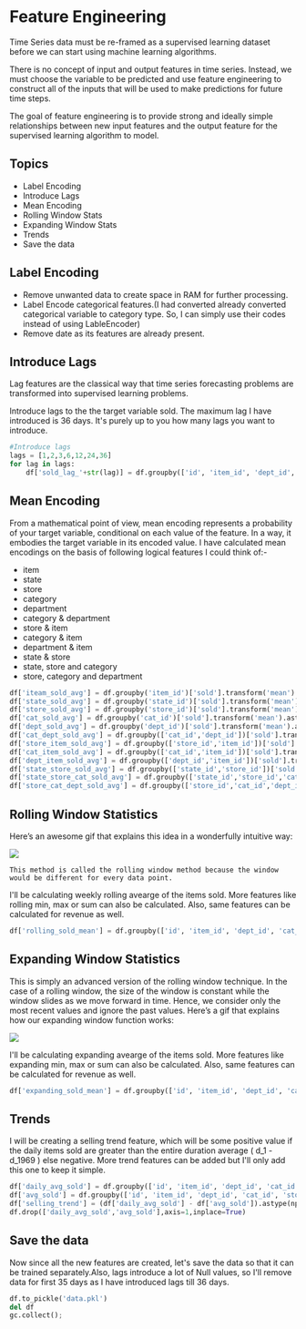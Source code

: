 # Feature Engineering



Time Series data must be re-framed as a supervised learning dataset before we can start using machine learning algorithms.

There is no concept of input and output features in time series. Instead, we must choose the variable to be predicted and use feature engineering to construct all of the inputs that will be used to make predictions for future time steps.

The goal of feature engineering is to provide strong and ideally simple relationships between new input features and the output feature for the supervised learning algorithm to model.

## Topics
 - Label Encoding
 - Introduce Lags
 - Mean Encoding
 - Rolling Window Stats
 - Expanding Window Stats
 - Trends
 - Save the data
 
 
## Label Encoding 

 - Remove unwanted data to create space in RAM for further processing.
 - Label Encode categorical features.(I had converted already converted categorical variable to category type. So, I can simply use their codes instead of using LableEncoder)
 - Remove date as its features are already present.

## Introduce Lags

Lag features are the classical way that time series forecasting problems are transformed into supervised learning problems.

Introduce lags to the the target variable sold. The maximum lag I have introduced is 36 days. It's purely up to you how many lags you want to introduce.


```python
#Introduce lags
lags = [1,2,3,6,12,24,36]
for lag in lags:
    df['sold_lag_'+str(lag)] = df.groupby(['id', 'item_id', 'dept_id', 'cat_id', 'store_id', 'state_id'],as_index=False)['sold'].shift(lag).astype(np.float16)
```



## Mean Encoding

From a mathematical point of view, mean encoding represents a probability of your target variable, conditional on each value of the feature. In a way, it embodies the target variable in its encoded value. I have calculated mean encodings on the basis of following logical features I could think of:-

- item
- state
- store
- category
- department
- category & department
- store & item
- category & item
- department & item
- state & store
- state, store and category
- store, category and department



```python
df['iteam_sold_avg'] = df.groupby('item_id')['sold'].transform('mean').astype(np.float16)
df['state_sold_avg'] = df.groupby('state_id')['sold'].transform('mean').astype(np.float16)
df['store_sold_avg'] = df.groupby('store_id')['sold'].transform('mean').astype(np.float16)
df['cat_sold_avg'] = df.groupby('cat_id')['sold'].transform('mean').astype(np.float16)
df['dept_sold_avg'] = df.groupby('dept_id')['sold'].transform('mean').astype(np.float16)
df['cat_dept_sold_avg'] = df.groupby(['cat_id','dept_id'])['sold'].transform('mean').astype(np.float16)
df['store_item_sold_avg'] = df.groupby(['store_id','item_id'])['sold'].transform('mean').astype(np.float16)
df['cat_item_sold_avg'] = df.groupby(['cat_id','item_id'])['sold'].transform('mean').astype(np.float16)
df['dept_item_sold_avg'] = df.groupby(['dept_id','item_id'])['sold'].transform('mean').astype(np.float16)
df['state_store_sold_avg'] = df.groupby(['state_id','store_id'])['sold'].transform('mean').astype(np.float16)
df['state_store_cat_sold_avg'] = df.groupby(['state_id','store_id','cat_id'])['sold'].transform('mean').astype(np.float16)
df['store_cat_dept_sold_avg'] = df.groupby(['store_id','cat_id','dept_id'])['sold'].transform('mean').astype(np.float16)

```
## Rolling Window Statistics

Here’s an awesome gif that explains this idea in a wonderfully intuitive way:

![](https://cdn.analyticsvidhya.com/wp-content/uploads/2019/11/3hotmk.gif)

`This method is called the rolling window method because the window would be different for every data point.`

I'll be calculating weekly rolling avearge of the items sold. More features like rolling min, max or sum can also be calculated. Also, same features can be calculated for revenue as well.

``` python
df['rolling_sold_mean'] = df.groupby(['id', 'item_id', 'dept_id', 'cat_id', 'store_id', 'state_id'])['sold'].transform(lambda x: x.rolling(window=7).mean()).astype(np.float16)
```

## Expanding Window Statistics


This is simply an advanced version of the rolling window technique. In the case of a rolling window, the size of the window is constant while the window slides as we move forward in time. Hence, we consider only the most recent values and ignore the past values. Here’s a gif that explains how our expanding window function works:

![](https://cdn.analyticsvidhya.com/wp-content/uploads/2019/12/output_B4KHcT.gif)

I'll be calculating expanding avearge of the items sold. More features like expanding min, max or sum can also be calculated. Also, same features can be calculated for revenue as well.

``` python
df['expanding_sold_mean'] = df.groupby(['id', 'item_id', 'dept_id', 'cat_id', 'store_id', 'state_id'])['sold'].transform(lambda x: x.expanding(2).mean()).astype(np.float16)
```

## Trends

I will be creating a selling trend feature, which will be some positive value if the daily items sold are greater than the entire duration average ( d_1 - d_1969 ) else negative. More trend features can be added but I'll only add this one to keep it simple.

``` python
df['daily_avg_sold'] = df.groupby(['id', 'item_id', 'dept_id', 'cat_id', 'store_id', 'state_id','d'])['sold'].transform('mean').astype(np.float16)
df['avg_sold'] = df.groupby(['id', 'item_id', 'dept_id', 'cat_id', 'store_id', 'state_id'])['sold'].transform('mean').astype(np.float16)
df['selling_trend'] = (df['daily_avg_sold'] - df['avg_sold']).astype(np.float16)
df.drop(['daily_avg_sold','avg_sold'],axis=1,inplace=True)
```

## Save the data

Now since all the new features are created, let's save the data so that it can be trained separately.Also, lags introduce a lot of Null values, so I'll remove data for first 35 days as I have introduced lags till 36 days.

```python
df.to_pickle('data.pkl')
del df
gc.collect();
```
